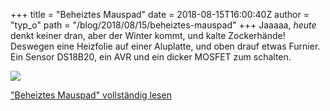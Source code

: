 +++
title = "Beheiztes Mauspad"
date = 2018-08-15T16:00:40Z
author = "typ_o"
path = "/blog/2018/08/15/beheiztes-mauspad"
+++
Jaaaaa, *heute* denkt keiner dran, aber der Winter kommt, und kalte
Zockerhände\! Deswegen eine Heizfolie auf einer Aluplatte, und oben
drauf etwas Furnier. Ein Sensor DS18B20, ein AVR und ein dicker MOSFET
zum schalten.

[![](https://flipdot.org/blog/uploads/20180815_153946.serendipityThumb.jpg)](https://flipdot.org/blog/uploads/20180815_153946.jpg)

["Beheiztes Mauspad" vollständig
lesen](https://flipdot.org/blog/archives/412-Beheiztes-Mauspad.html#extended)
